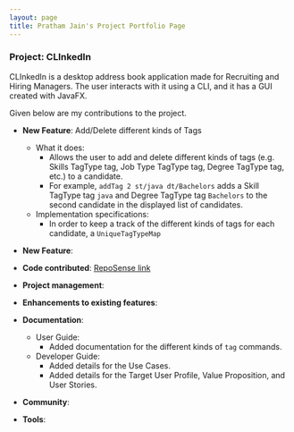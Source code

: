 ```yaml
---
layout: page
title: Pratham Jain's Project Portfolio Page
---
```


### Project: CLInkedIn

CLInkedIn is a desktop address book application made for Recruiting and Hiring Managers. The user interacts with it using a CLI, and it has a GUI created with JavaFX.

Given below are my contributions to the project.

* **New Feature**: Add/Delete different kinds of Tags
  * What it does: 
    * Allows the user to add and delete different kinds of tags (e.g. Skills TagType tag, Job Type TagType tag, Degree TagType tag, etc.) to a candidate. 
    * For example, `addTag 2 st/java dt/Bachelors` adds a Skill TagType tag `java` and Degree TagType tag `Bachelors` to the second candidate in the displayed list of candidates.
  * Implementation specifications:
    * In order to keep a track of the different kinds of tags for each candidate, a `UniqueTagTypeMap` 


* **New Feature**:


* **Code contributed**: [RepoSense link](https://nus-cs2103-ay2223s1.github.io/tp-dashboard/?search=pratham31012002&breakdown=true)


* **Project management**:


* **Enhancements to existing features**:


* **Documentation**:
    * User Guide:
        * Added documentation for the different kinds of `tag` commands.
    * Developer Guide:
        * Added details for the Use Cases.
        * Added details for the Target User Profile, Value Proposition, and User Stories.

* **Community**:


* **Tools**:

